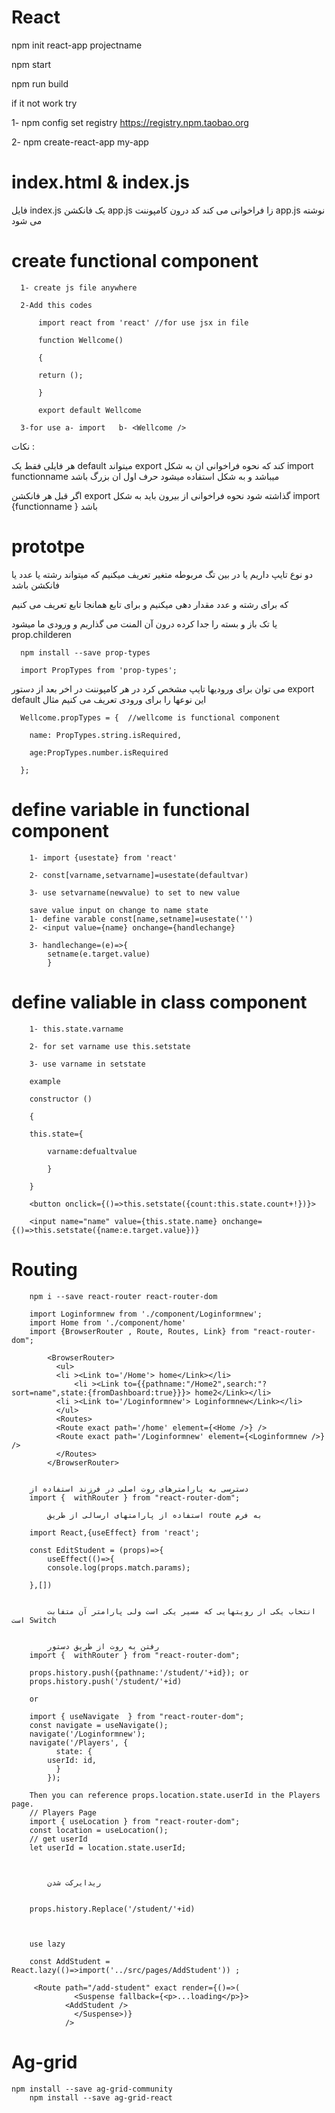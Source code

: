 # React

npm init react-app projectname

npm start

npm run build

if it not work try

  1- npm config set registry https://registry.npm.taobao.org
  
  2- npm create-react-app my-app
  
 # index.html & index.js
 
 فایل index.js یک فانکشن app.js زا فراخوانی می کند کد درون کامپوننت app.js نوشته می شود
    
 # create functional component

      1- create js file anywhere
 
      2-Add this codes
      
          import react from 'react' //for use jsx in file
          
          function Wellcome()
          
          {
          
          return ();
          
          }
          
          export default Wellcome
          
      3-for use a- import   b- <Wellcome />
          
  
  نکات :
  
  هر فایلی فقط یک default میتواند export کند که نحوه فراخوانی ان به شکل import functionname میباشد و به شکل <Wellcome /> استفاده میشود حرف اول ان بزرگ باشد
      
  اگر قبل هر فانکشن export گذاشته شود نحوه فراخوانی از بیرون باید به شکل import {functionname } باشد

 # prototpe
 
 دو نوع تایپ داریم یا در بین تگ مربوطه متغیر تعریف میکنیم که میتواند رشته یا عدد یا فانکشن باشد 
 
  که برای رشته و عدد مقدار دهی میکنیم و برای تابع همانجا تابع تعریف می کنیم   <Wellcome name='asad' age={25} />
 
 یا تک باز و بسته را جدا کرده درون آن المنت می گذاریم و ورودی ما میشود prop.childeren

      npm install --save prop-types    
      
      import PropTypes from 'prop-types';
      
  می توان برای ورودیها تایپ مشخص کرد در هر کامپوننت در اخر بعد از دستور export default این نوعها را برای ورودی تعریف می کنیم مثال
      
      Wellcome.propTypes = {  //wellcome is functional component
      
        name: PropTypes.string.isRequired,
        
        age:PropTypes.number.isRequired
        
      };
      
# define variable in functional component

		1- import {usestate} from 'react'

		2- const[varname,setvarname]=usestate(defaultvar)

		3- use setvarname(newvalue) to set to new value

		save value input on change to name state
		1- define varable const[name,setname]=usestate('')
		2- <input value={name} onchange={handlechange}

		3- handlechange=(e)=>{
			setname(e.target.value)
			}
			
			
			
# define valiable in class component			
			
		1- this.state.varname

		2- for set varname use this.setstate

		3- use varname in setstate

		example

		constructor ()	

		{

		this.state={

			varname:defualtvalue
			
			}
			
		}

		<button onclick={()=>this.setstate({count:this.state.count+!})}>

		<input name="name" value={this.state.name} onchange={()=>this.setstate({name:e.target.value})}
	      
# Routing	

		npm i --save react-router react-router-dom

		import Loginformnew from './component/Loginformnew';
		import Home from './component/home'
		import {BrowserRouter , Route, Routes, Link} from "react-router-dom";

		    <BrowserRouter>
		      <ul>
			  <li ><Link to='/Home'> home</Link></li>
				  <li ><Link to={{pathname:"/Home2",search:"?sort=name",state:{fromDashboard:true}}}> home2</Link></li>
			  <li ><Link to='/Loginformnew'> Loginformnew</Link></li>
		      </ul>
		      <Routes>
			  <Route exact path='/home' element={<Home />} />
			  <Route exact path='/Loginformnew' element={<Loginformnew />} />
		      </Routes>    
		    </BrowserRouter>


		دسترسی به پارامترهای روت اصلی در فرزند استفاده از
		import {  withRouter } from "react-router-dom";

			استفاده از پارامتهای ارسالی از طریق route به فرم

		import React,{useEffect} from 'react';

		const EditStudent = (props)=>{
		    useEffect(()=>{
			console.log(props.match.params);

		},[])


			انتخاب یکی از رویتهایی که مسیر یکی است ولی پارامتر آن متفابت است Switch


			رفتن به روت از طریق دستور
		import {  withRouter } from "react-router-dom";

		props.history.push({pathname:'/student/'+id}); or
		props.history.push('/student/'+id)
		
		or
		
		import { useNavigate  } from "react-router-dom";
		const navigate = useNavigate();
		navigate('/Loginformnew');
		navigate('/Players', {
		      state: {
			userId: id,
		      }
		    });
		    
		Then you can reference props.location.state.userId in the Players page.
		// Players Page
		import { useLocation } from "react-router-dom";
		const location = useLocation();
		// get userId
		let userId = location.state.userId;



			ریدایرکت شدن


		props.history.Replace('/student/'+id)

	

		use lazy

		const AddStudent = React.lazy(()=>import('../src/pages/AddStudent')) ;

		 <Route path="/add-student" exact render={()=>(
			      <Suspense fallback={<p>...loading</p>}>
				<AddStudent />
			      </Suspense>)} 
			    />

# Ag-grid

	npm install --save ag-grid-community
		npm install --save ag-grid-react

